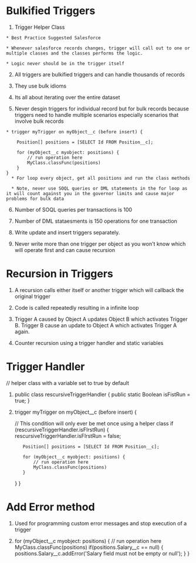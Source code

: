 # Bulkified Triggers 

  1. Trigger Helper Class 

    * Best Practice Suggested Salesforce 

    * Whenever salesforce records changes, trigger will call out to one or multiple classes and the classes performs the logic. 

    * Logic never should be in the trigger itself

  2. All triggers are bulkified triggers and can handle thousands of records

  3. They use bulk idioms 

  4. Its all about iterating over the entire dataset

  5. Never desgin triggers for individual record but for bulk records because triggers need to handle multiple scenarios especially scenarios that involve bulk records 

    * trigger myTrigger on myObject__c (before insert) {

        Position[] positions = [SELECT Id FROM Position__c];

        for (myObject__c myobject: positions) {
            // run operation here
            MyClass.classFunc(positions)
        }
    }
      * For loop every object, get all positions and run the class methods

      * Note, never use SOQL queries or DML statements in the for loop as it will count against you in the governor limits and cause major problems for bulk data

  6. Number of SOQL queries per transactions is 100 

  7. Number of DML stataesments is 150 operations for one transaction

  8. Write update and insert triggers separately. 
  
  9. Never write more than one trigger per object as you won't know which will operate first and can cause recursion

  

# Recursion in Triggers

  1. A recursion calls either itself or another trigger which will callback the original trigger 

  2. Code is called repeatedly resulting in a infinite loop

  3. Trigger A caused by Object A updates Object B which activates Trigger B. Trigger B cause an update to Object A which activates Trigger A again. 

  4. Counter recursion using a trigger handler and static variables 

# Trigger Handler
  // helper class with a variable set to true by default
  1. public class rescursiveTriggerHandler {
      public static Boolean isFistRun = true;
  }

  2. trigger myTrigger on myObject__c (before insert) {

        // This condition will only ever be met once using a helper class
        if (rescursiveTriggerHandler.isFIrstRun) {
            rescursiveTriggerHandler.isFIrstRun = false;
            
            Position[] positions = [SELECT Id FROM Position__c];

            for (myObject__c myobject: positions) {
                // run operation here
                MyClass.classFunc(positions)
            }
        }
     }

# Add Error method

  1. Used for programming custom error messages and stop execution of a trigger 

  2. for (myObject__c myobject: positions) {
        // run operation here
        MyClass.classFunc(positions)
        if(positions.Salary__c == null) {
            positions.Salary__c.addError('Salary field must not be empty or null');
        }
     }

    